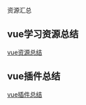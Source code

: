 资源汇总
## vue学习资源总结
[vue资源总结](https://github.com/vuejs/awesome-vue)

## vue插件总结
[vue插件总结](https://www.cnblogs.com/calamus/p/8242446.html)
